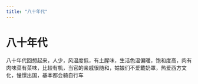 ```yaml
---
title: "八十年代"
---
```

# 八十年代

八十年代回想起来，人少，风温度低，有土腥味，生活色温偏暖，饱和度高，肉有肉味菜有菜味，比较有机，当官的亲戚很随和，姑娘们不爱戴奶罩，热爱西方文化，憧憬出国，基本都会骑自行车

